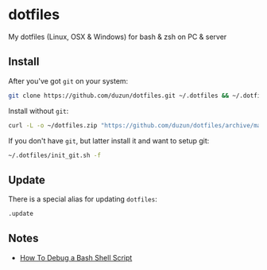 # dotfiles

My dotfiles (Linux, OSX &amp; Windows) for bash &amp; zsh on PC &amp; server

## Install

After you've got `git` on your system:

```sh
git clone https://github.com/duzun/dotfiles.git ~/.dotfiles && ~/.dotfiles/init.sh 
```

Install without `git`:

```sh
curl -L -o ~/dotfiles.zip "https://github.com/duzun/dotfiles/archive/master.zip" && unzip ~/dotfiles.zip -d ~ && mv ~/dotfiles-master ~/.dotfiles && ~/.dotfiles/init.sh

```

If you don't have `git`, but latter install it and want to setup git:

```sh
~/.dotfiles/init_git.sh -f
```

## Update

There is a special alias for updating `dotfiles`:

```sh
.update
```

## Notes

- [How To Debug a Bash Shell Script](https://www.cyberciti.biz/tips/debugging-shell-script.html)
